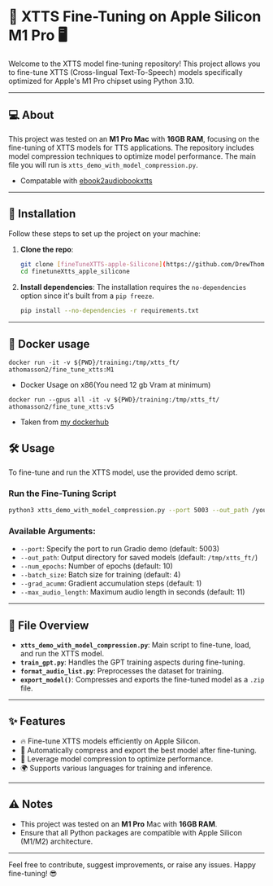 # 🎤 XTTS Fine-Tuning on Apple Silicon M1 Pro 🖥️

Welcome to the XTTS model fine-tuning repository! This project allows you to fine-tune XTTS (Cross-lingual Text-To-Speech) models specifically optimized for Apple's M1 Pro chipset using Python 3.10.

---

## 💻 About

This project was tested on an **M1 Pro Mac** with **16GB RAM**, focusing on the fine-tuning of XTTS models for TTS applications. The repository includes model compression techniques to optimize model performance. The main file you will run is `xtts_demo_with_model_compression.py`.

- Compatable with [ebook2audiobookxtts](https://github.com/DrewThomasson/ebook2audiobookXTTS)


---

## 🚀 Installation

Follow these steps to set up the project on your machine:

1. **Clone the repo**: 
   ```bash
   git clone [fineTuneXTTS-apple-Silicone](https://github.com/DrewThomasson/finetuneXtts_apple_silicone.git)
   cd finetuneXtts_apple_silicone
   ```

2. **Install dependencies**:
   The installation requires the `no-dependencies` option since it's built from a `pip freeze`.
   ```bash
   pip install --no-dependencies -r requirements.txt
   ```

---

## 🐳 Docker usage 

```docker
docker run -it -v ${PWD}/training:/tmp/xtts_ft/ athomasson2/fine_tune_xtts:M1
```

- Docker Usage on x86(You need 12 gb Vram at minimum)
```docker
docker run --gpus all -it -v ${PWD}/training:/tmp/xtts_ft/ athomasson2/fine_tune_xtts:v5
```
- Taken from [my dockerhub](https://hub.docker.com/r/athomasson2/fine_tune_xtts)

## 🛠️ Usage

To fine-tune and run the XTTS model, use the provided demo script.

### **Run the Fine-Tuning Script**
```bash
python3 xtts_demo_with_model_compression.py --port 5003 --out_path /your/output/path --num_epochs 6 --batch_size 2
```

### **Available Arguments**:
- `--port`: Specify the port to run Gradio demo (default: 5003)
- `--out_path`: Output directory for saved models (default: `/tmp/xtts_ft/`)
- `--num_epochs`: Number of epochs (default: 10)
- `--batch_size`: Batch size for training (default: 4)
- `--grad_acumm`: Gradient accumulation steps (default: 1)
- `--max_audio_length`: Maximum audio length in seconds (default: 11)

---

## 📝 File Overview

- **`xtts_demo_with_model_compression.py`**: Main script to fine-tune, load, and run the XTTS model.
- **`train_gpt.py`**: Handles the GPT training aspects during fine-tuning.
- **`format_audio_list.py`**: Preprocesses the dataset for training.
- **`export_model()`**: Compresses and exports the fine-tuned model as a `.zip` file.

---

## ✨ Features
- 🔥 Fine-tune XTTS models efficiently on Apple Silicon.
- 📂 Automatically compress and export the best model after fine-tuning.
- 🧠 Leverage model compression to optimize performance.
- 🌍 Supports various languages for training and inference.

---

## ⚠️ Notes

- This project was tested on an **M1 Pro** Mac with **16GB RAM**.
- Ensure that all Python packages are compatible with Apple Silicon (M1/M2) architecture.
  
---

Feel free to contribute, suggest improvements, or raise any issues. Happy fine-tuning! 😎
